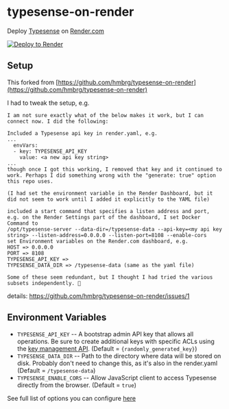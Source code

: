 # typesense-on-render
Deploy [Typesense](https://typesense.org/) on [Render.com](https://render.com)

[![Deploy to Render](https://render.com/images/deploy-to-render-button.svg)](https://render.com/deploy)

## Setup

This forked from [https://github.com/hmbrg/typesense-on-render](https://github.com/hmbrg/typesense-on-render)

I had to tweak the setup, e.g. 

```
I am not sure exactly what of the below makes it work, but I can connect now. I did the following:

Included a Typesense api key in render.yaml, e.g.
...
  envVars:
  - key: TYPESENSE_API_KEY
    value: <a new api key string>
...
though once I got this working, I removed that key and it continued to work. Perhaps I did something wrong with the "generate: true" option this repo uses.

(I had set the environment variable in the Render Dashboard, but it did not seem to work until I added it explicitly to the YAML file)

included a start command that specifies a listen address and port, e.g. on the Render Settings part of the dashboard, I set Docker Command to
/opt/typesense-server --data-dir=/typesense-data --api-key=<my api key string> --listen-address=0.0.0.0 --listen-port=8108 --enable-cors
set Environment variables on the Render.com dashboard, e.g.
HOST => 0.0.0.0
PORT => 8108
TYPESENSE_API_KEY =>
TYPESENSE_DATA_DIR => /typesense-data (same as the yaml file)

Some of these seem redundant, but I thought I had tried the various subsets independently. 🤷
```

details: https://github.com/hmbrg/typesense-on-render/issues/1

## Environment Variables
- `TYPESENSE_API_KEY` -- A bootstrap admin API key that allows all operations. Be sure to create additional keys with specific ACLs using the [key management API](https://typesense.org/docs/0.21.0/api/api-keys.html). (Default = `{randomly_generated_key}`)
- `TYPESENSE_DATA_DIR` -- Path to the directory where data will be stored on disk. Probably don't need to change this, as it's also in the render.yaml (Default = `/typesense-data`)
- `TYPESENSE_ENABLE_CORS` -- Allow JavaScript client to access Typesense directly from the browser. (Default = `true`)

See full list of options you can configure [here](https://typesense.org/docs/0.21.0/guide/configure-typesense.html)
